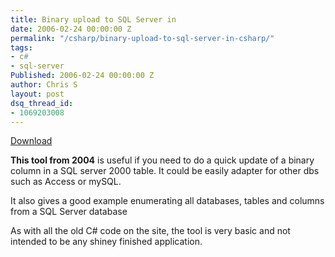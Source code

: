 ```yaml
---
title: Binary upload to SQL Server in
date: 2006-02-24 00:00:00 Z
permalink: "/csharp/binary-upload-to-sql-server-in-csharp/"
tags:
- c#
- sql-server
Published: 2006-02-24 00:00:00 Z
author: Chris S
layout: post
dsq_thread_id:
- 1069203008
---
```


[Download][1]

**This tool from 2004** is useful if you need to do a quick update of a binary column in a SQL server 2000 table. It could be easily adapter for other dbs such as Access or mySQL.

It also gives a good example enumerating all databases, tables and columns from a SQL Server database

<!--more-->

As with all the old C# code on the site, the tool is very basic and not intended to be any shiney finished application.

 [1]: /assets/2013/02/BinaryUpload.zip